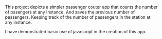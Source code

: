This project depicts a simpler passenger couter app that counts the number of pasengers at any Instance.
And saves the previous number of passengers. Keeping track of the number of passengers in the station at any instance.

I have demonstrated basic use of javascript in the creation of this app.